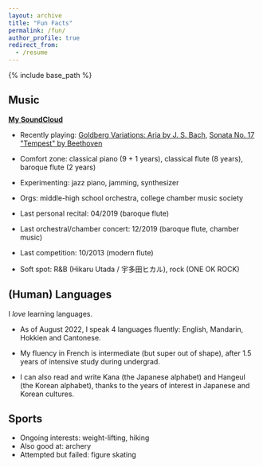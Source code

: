 ```yaml
---
layout: archive
title: "Fun Facts"
permalink: /fun/
author_profile: true
redirect_from:
  - /resume
---
```


{% include base_path %}

## Music
**[My SoundCloud](https://soundcloud.com/ruanqianqian-huang)**

- Recently playing: [Goldberg Variations: Aria by J. S. Bach](https://www.youtube.com/watch?v=55hk75OgWDg), [Sonata No. 17 "Tempest" by Beethoven](https://www.youtube.com/watch?v=kFBrjLzrIGI)

- Comfort zone: classical piano (9 + 1 years), classical flute (8 years), baroque flute (2 years)

- Experimenting: jazz piano, jamming, synthesizer

- Orgs: middle-high school orchestra, college chamber music society

- Last personal recital: 04/2019 (baroque flute)

- Last orchestral/chamber concert: 12/2019 (baroque flute, chamber music)

- Last competition: 10/2013 (modern flute)

- Soft spot: R&B (Hikaru Utada / 宇多田ヒカル), rock (ONE OK ROCK)
<!-- 
- I have been playing / jamming solo recently due to COVID and not being able to find a chamber group / band to jam with in SD. However, friends in UCSD CSE might resume their pre-COVID jamming sessions very soon, so I really look forward to that!

- During college, I picked up the Baroque flute (traverso), the precurssor of modern flutes in the Baroque era. I have performed in chamber music groups on the Baroque flute, and held my first (and only) personal recital on the Baroque flute in May 2019.

- I've also been playing the modern flute since the 7th grade, when I got invited to join the school orchestra. I later became the orchestra's Principal Flute in the 10th grade, and also won the 1st prize in a regional music competition.

- I took my first piano lesson just after I turned 5, and piano became a major part of my life (until I switched my focus to flute). After stopped playing for almost 8 years, I picked it up again in 2021.

- I love classical music, but I am also a big fan of R&B and rock music. My favorite artist is Hikaru Utada (宇多田ヒカル), and I'm a big fan of the rock band ONE OK ROCK. -->

## (Human) Languages
I _love_ learning languages. 

- As of August 2022, I speak 4 languages fluently: English, Mandarin, Hokkien and Cantonese.

- My fluency in French is intermediate (but super out of shape), after 1.5 years of intensive study during undergrad. 

- I can also read and write Kana (the Japanese alphabet) and Hangeul (the Korean alphabet), thanks to the years of interest in Japanese and Korean cultures.


## Sports

- Ongoing interests: weight-lifting, hiking
- Also good at: archery
- Attempted but failed: figure skating

<!-- I'm never good at sports, but I've been trying to be better at sports since adulthood (for the sake of health).

- I lift weights and love strength training. Trying to lift heavier day by day.

- I learned Archery in my first year of college and almost joined the competitive Archery Club.

- I attempted to learn ice skating but never succeeded, unfortunately. But I enjoy watching figure skating shows and competitions. I've been a big fan of Yuzuru Hanyu (two-time Olympic gold medalist) since 2018. -->
